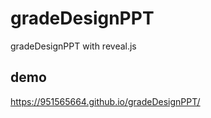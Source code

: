 # gradeDesignPPT
gradeDesignPPT with reveal.js

## demo
https://951565664.github.io/gradeDesignPPT/
